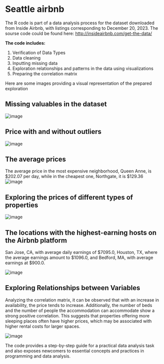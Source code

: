 # Seattle airbnb
The R code is part of a data analysis process for the dataset downloaded from Inside Airbnb, with listings corresponding to December 20, 2023.
The sourse code could be found here: http://insideairbnb.com/get-the-data/

**The code includes:**
1. Verification of Data Types
2. Data cleaning
3. Inputting missing data
4. Exploration relationships and patterns in the data using visualizations
5. Preparing the correlation matrix

 Here are some images providing a visual representation of the prepared exploration

## Missing valuables in the dataset

![image](https://github.com/AnaSmola/Airbnb_Seattle/assets/94449616/06c79761-80db-4797-a050-fd8755317c00)



## Price with and without outliers

![image](https://github.com/AnaSmola/Airbnb_Seattle/assets/94449616/0d90c481-1ee2-47a2-8b69-66cb42d6c53f)


## The average prices
The average price in the most expensive neighborhood, Queen Anne, is $202.07 per day, while in the cheapest one, Northgate, it is $129.36
![image](https://github.com/AnaSmola/Airbnb_Seattle/assets/94449616/170f6627-3cfe-4c90-8198-c7d2cfa763e4)


## Exploring the prices of different types of properties
![image](https://github.com/AnaSmola/Airbnb_Seattle/assets/94449616/7eab8a00-b575-441b-97fb-eeab2d0985db)


## The locations with the highest-earning hosts on the Airbnb platform
San Jose, CA, with average daily earnings of $7095.0, Houston, TX, where the average earnings amount to $1096.0, and Bedford, MA, with average earnings at $900.0.

![image](https://github.com/AnaSmola/Airbnb_Seattle/assets/94449616/e05b5b05-9403-41b7-88ae-21d3d2661f74)


## Exploring Relationships between Variables
Analyzing the correlation matrix, it can be observed that with an increase in availability, the price tends to increase. 
Additionally, the number of beds and the number of people the accommodation can accommodate show a strong positive correlation. 
This suggests that properties offering more sleeping places often have higher prices, which may be associated with higher rental costs for larger spaces.

![image](https://github.com/AnaSmola/Airbnb_Seattle/assets/94449616/ab7f9823-eb09-4f11-900b-ba1519e96e78)

The code provides a step-by-step guide for a practical data analysis task and also exposes newcomers to essential concepts and practices in programming and data analysis.



